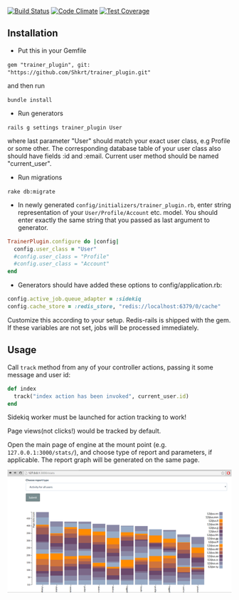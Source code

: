 [![Build Status](https://travis-ci.org/Shkrt/trainer_plugin.svg?branch=engine)](https://travis-ci.org/Shkrt/trainer_plugin)
[![Code Climate](https://codeclimate.com/github/Shkrt/trainer_plugin/badges/gpa.svg)](https://codeclimate.com/github/Shkrt/trainer_plugin)
[![Test Coverage](https://api.codeclimate.com/v1/badges/a8eddc8ef82681debd42/test_coverage)](https://codeclimate.com/github/Shkrt/trainer_plugin/test_coverage)

## Installation

- Put this in your Gemfile

`gem "trainer_plugin", git: "https://github.com/Shkrt/trainer_plugin.git"`

and then run

`bundle install`

- Run generators

`rails g settings trainer_plugin User`

where last parameter "User" should match your exact user class, e.g Profile or some other. The corresponding database table of your user class also should have fields :id and :email. Current user method should be named "current_user".

- Run migrations

`rake db:migrate`

- In newly generated `config/initializers/trainer_plugin.rb`, enter string representation of your `User/Profile/Account` etc. model. You should enter exactly the same string that you passed as last argument to generator.

```ruby
TrainerPlugin.configure do |config|
  config.user_class = "User"
  #config.user_class = "Profile"
  #config.user_class = "Account"
end
```

- Generators should have added these options to config/application.rb:

```ruby
config.active_job.queue_adapter = :sidekiq
config.cache_store = :redis_store, "redis://localhost:6379/0/cache"
```

Customize this according to your setup. Redis-rails is shipped with the gem. If these variables are not set, jobs will be processed immediately.
## Usage

Call `track` method from any of your controller actions, passing it some message and user id:

```ruby
def index
  track("index action has been invoked", current_user.id)
end
```

Sidekiq worker must be launched for action tracking to work!

Page views(not clicks!) would be tracked by default.

Open the main page of engine at the mount point (e.g. `127.0.0.1:3000/stats/`), and choose type of report and parameters, if applicable. The report graph will be generated on the same page.

![alt text](https://github.com/Shkrt/trainer_plugin/raw/master/stats.png "Output example")

